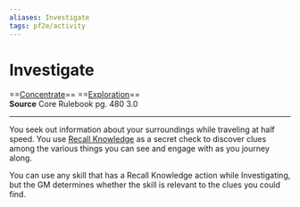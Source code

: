 ```yaml
---
aliases: Investigate 
tags: pf2e/activity
---
```


# Investigate

==[Concentrate](../Traits/Concentrate.md)== ==[Exploration](../Traits/Exploration.md)==  
__Source__ Core Rulebook pg. 480 3.0

---

You seek out information about your surroundings while traveling at half speed. You use [Recall Knowledge](../Rules/Actions/Recall%20Knowledge.md) as a secret check to discover clues among the various things you can see and engage with as you journey along.

You can use any skill that has a Recall Knowledge action while Investigating, but the GM determines whether the skill is relevant to the clues you could find.
